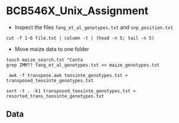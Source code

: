 # BCB546X_Unix_Assignment
* Inspect the files `fang_et_al_genotypes.txt` and `snp_position.txt`

```
cut -f 1-6 file.txt | column -t | (head -n 5; tail -n 5)

```

* Move maize data to one folder

```
touch maize_search.txt "Conta
grep ZMM?? fang_et_al_genotypes.txt >> maize_genotypes.txt
```

```
 awk -f transpose.awk teosinte_genotypes.txt > transposed_teosinte_genotypes.txt
```

```
sort -t . -k1 transposed_teosinte_genotypes.txt > resorted_trans_teosinte_genotypes.txt
```

## Data 
<!--stackedit_data:
eyJoaXN0b3J5IjpbLTIwNjU2MDU0MTYsLTE5NTg2MDIzNzAsMT
YyNjE2MDQxLC03NjA4Mjc5NTgsMzIwNDk1MzcyLDY2MzU3Mjky
MiwtMTcyNzk3MjkxNCw2MTIyNzA1LDkyNjY0MzY0M119
-->